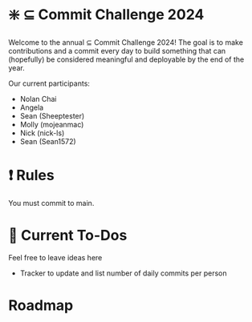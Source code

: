 # :sparkle: $\subseteq$ Commit Challenge 2024
Welcome to the annual $\subseteq$ Commit Challenge 2024! The goal is to make contributions and a commit every day to build something that can (hopefully) be considered meaningful and deployable by the end of the year. 

Our current participants:
- Nolan Chai
- Angela
- Sean (Sheeptester)
- Molly (mojeanmac)
- Nick (nick-ls)
- Sean (Sean1572)

# :exclamation: Rules
You must commit to main.

# :memo: Current To-Dos
Feel free to leave ideas here
- Tracker to update and list number of daily commits per person

# Roadmap
